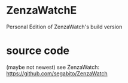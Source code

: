 # ZenzaWatchE
Personal Edition of ZenzaWatch's build version
# source code
(maybe not newest)
see ZenzaWatch: https://github.com/segabito/ZenzaWatch

